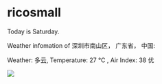 # ricosmall

Today is Saturday.

Weather infomation of 深圳市南山区， 广东省， 中国: 

Weather: 多云, Temperature: 27 ℃ , Air Index: 38 优

<img src="https://github-readme-stats.vercel.app/api?username=ricosmall&show_icons=true" />

